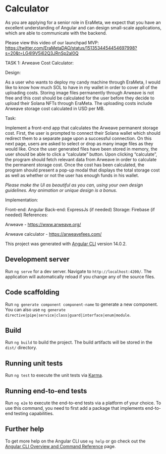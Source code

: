 # Calculator

As you are applying for a senior role in EraMeta, we expect that you have an excellent
understanding of Angular and can design small-scale applications, which are able to
communicate with the backend.

Please view this video of our launchpad MVP:
https://twitter.com/EraMetaDAO/status/1513534454454697998?s=20&t=LG4I9V5i62Q3JRnSp2aI0Q


TASK 1: Arweave Cost Calculator:

Design:


As a user who wants to deploy my candy machine through EraMeta, I would like to know how
much SOL to have in my wallet in order to cover all of the uploading costs. Storing image files
permanently through Arweave is not free and this cost should be calculated for the user before
they decide to upload their Solana NFTs through EraMeta. The uploading costs include
Arweave storage cost calculated in USD per MB.


Task:

Implement a front-end app that calculates the Arweave permanent storage cost. First, the user
is prompted to connect their Solana wallet which should redirect them to a separate page upon
a successful connection. On this next page, users are asked to select or drop as many image
files as they would like. Once the user generated files have been stored in memory, the user
should be able to click a “calculate” button. Upon clicking “calculate”, the program should fetch
relevant data from Arweave in order to calculate the permanent storage cost. Once the cost has
been calculated, the program should present a pop-up modal that displays the total storage cost
as well as whether or not the user has enough funds in his wallet.

*Please make the UI as beautiful as you can, using your own design guidelines. Any animation
or unique design is a bonus.*


Implementation:

Front-end: Angular
Back-end: ExpressJs (if needed)
Storage: Firebase (if needed)
References:

Arweave - https://www.arweave.org/

Arweave calculator - https://arweavefees.com/




This project was generated with [Angular CLI](https://github.com/angular/angular-cli) version 14.0.2.

## Development server

Run `ng serve` for a dev server. Navigate to `http://localhost:4200/`. The application will automatically reload if you change any of the source files.

## Code scaffolding

Run `ng generate component component-name` to generate a new component. You can also use `ng generate directive|pipe|service|class|guard|interface|enum|module`.

## Build

Run `ng build` to build the project. The build artifacts will be stored in the `dist/` directory.

## Running unit tests

Run `ng test` to execute the unit tests via [Karma](https://karma-runner.github.io).

## Running end-to-end tests

Run `ng e2e` to execute the end-to-end tests via a platform of your choice. To use this command, you need to first add a package that implements end-to-end testing capabilities.

## Further help

To get more help on the Angular CLI use `ng help` or go check out the [Angular CLI Overview and Command Reference](https://angular.io/cli) page.
